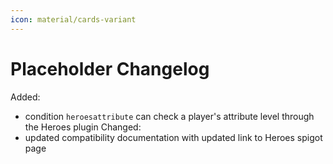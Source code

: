 ```yaml
---
icon: material/cards-variant
---
```

# Placeholder Changelog
Added:
  * condition `heroesattribute` can check a player's attribute level through the Heroes plugin
Changed:
  * updated compatibility documentation with updated link to Heroes spigot page
